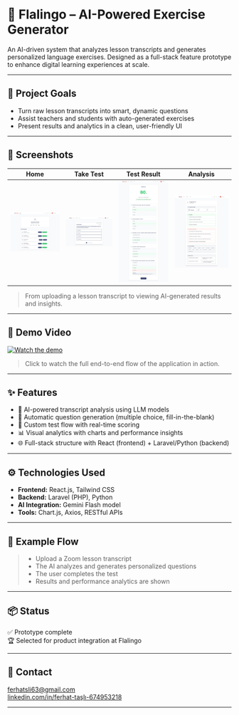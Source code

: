 # 🧠 Flalingo – AI-Powered Exercise Generator

An AI-driven system that analyzes lesson transcripts and generates personalized language exercises. Designed as a full-stack feature prototype to enhance digital learning experiences at scale.

---

## 🎯 Project Goals

- Turn raw lesson transcripts into smart, dynamic questions  
- Assist teachers and students with auto-generated exercises  
- Present results and analytics in a clean, user-friendly UI  

---

## 📸 Screenshots

| Home | Take Test | Test Result | Analysis |
|------|-----------|-------------|----------|
| <img src="screenshots/Home.jpeg" width="220"/> | <img src="screenshots/test.jpeg" width="220"/> | <img src="screenshots/test-result.jpeg" width="220"/> | <img src="screenshots/Analiz.jpeg" width="220"/> |

> From uploading a lesson transcript to viewing AI-generated results and insights.

---

## 🎥 Demo Video

[![Watch the demo](https://img.youtube.com/vi/ex_YMIotOXY/0.jpg)](https://youtu.be/ex_YMIotOXY)

> Click to watch the full end-to-end flow of the application in action.

---

## ✨ Features

- 🧠 AI-powered transcript analysis using LLM models  
- 📄 Automatic question generation (multiple choice, fill-in-the-blank)  
- 🧪 Custom test flow with real-time scoring  
- 📊 Visual analytics with charts and performance insights  
- 🌐 Full-stack structure with React (frontend) + Laravel/Python (backend)

---

## ⚙️ Technologies Used

- **Frontend:** React.js, Tailwind CSS  
- **Backend:** Laravel (PHP), Python  
- **AI Integration:** Gemini Flash model  
- **Tools:** Chart.js, Axios, RESTful APIs

---

## 🧪 Example Flow

> - Upload a Zoom lesson transcript  
> - The AI analyzes and generates personalized questions  
> - The user completes the test  
> - Results and performance analytics are shown

---

## 📦 Status

✅ Prototype complete  
🏆 Selected for product integration at Flalingo

---

## 📧 Contact

[ferhatsli63@gmail.com](mailto:ferhatsli63@gmail.com)  
[linkedin.com/in/ferhat-taşlı-674953218](https://linkedin.com/in/ferhat-ta%C5%9Fl%C4%B1-674953218)

---
